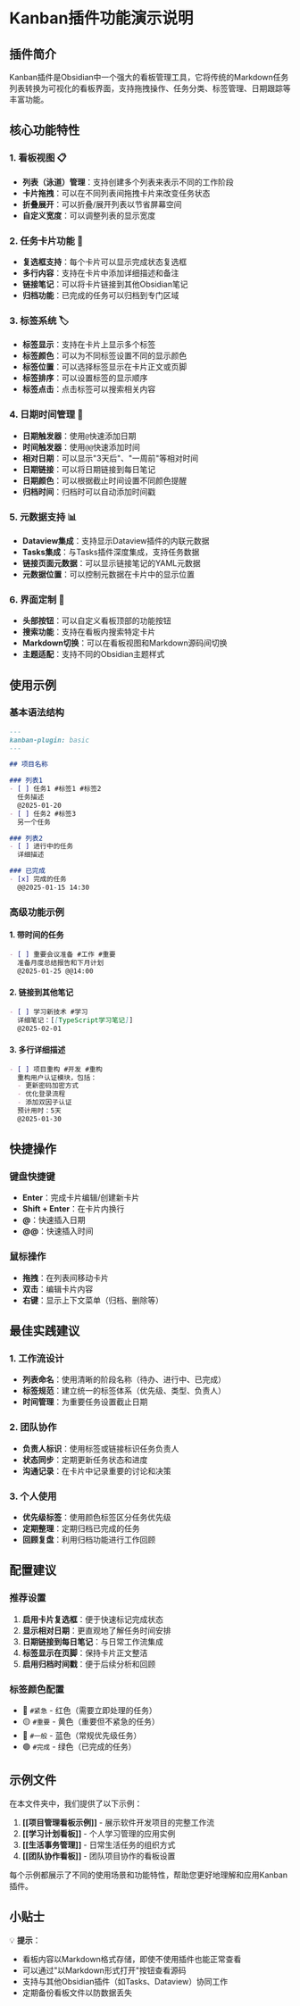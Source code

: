# Kanban插件功能演示说明

## 插件简介

Kanban插件是Obsidian中一个强大的看板管理工具，它将传统的Markdown任务列表转换为可视化的看板界面，支持拖拽操作、任务分类、标签管理、日期跟踪等丰富功能。

## 核心功能特性

### 1. 看板视图 📋
- **列表（泳道）管理**：支持创建多个列表来表示不同的工作阶段
- **卡片拖拽**：可以在不同列表间拖拽卡片来改变任务状态
- **折叠展开**：可以折叠/展开列表以节省屏幕空间
- **自定义宽度**：可以调整列表的显示宽度

### 2. 任务卡片功能 📝
- **复选框支持**：每个卡片可以显示完成状态复选框
- **多行内容**：支持在卡片中添加详细描述和备注
- **链接笔记**：可以将卡片链接到其他Obsidian笔记
- **归档功能**：已完成的任务可以归档到专门区域

### 3. 标签系统 🏷️
- **标签显示**：支持在卡片上显示多个标签
- **标签颜色**：可以为不同标签设置不同的显示颜色
- **标签位置**：可以选择标签显示在卡片正文或页脚
- **标签排序**：可以设置标签的显示顺序
- **标签点击**：点击标签可以搜索相关内容

### 4. 日期时间管理 📅
- **日期触发器**：使用`@`快速添加日期
- **时间触发器**：使用`@@`快速添加时间
- **相对日期**：可以显示"3天后"、"一周前"等相对时间
- **日期链接**：可以将日期链接到每日笔记
- **日期颜色**：可以根据截止时间设置不同颜色提醒
- **归档时间**：归档时可以自动添加时间戳

### 5. 元数据支持 📊
- **Dataview集成**：支持显示Dataview插件的内联元数据
- **Tasks集成**：与Tasks插件深度集成，支持任务数据
- **链接页面元数据**：可以显示链接笔记的YAML元数据
- **元数据位置**：可以控制元数据在卡片中的显示位置

### 6. 界面定制 🎨
- **头部按钮**：可以自定义看板顶部的功能按钮
- **搜索功能**：支持在看板内搜索特定卡片
- **Markdown切换**：可以在看板视图和Markdown源码间切换
- **主题适配**：支持不同的Obsidian主题样式

## 使用示例

### 基本语法结构
```markdown
---
kanban-plugin: basic
---

## 项目名称

### 列表1
- [ ] 任务1 #标签1 #标签2
  任务描述
  @2025-01-20
- [ ] 任务2 #标签3
  另一个任务

### 列表2
- [ ] 进行中的任务
  详细描述

### 已完成
- [x] 完成的任务
  @@2025-01-15 14:30
```

### 高级功能示例

#### 1. 带时间的任务
```markdown
- [ ] 重要会议准备 #工作 #重要
  准备月度总结报告和下月计划
  @2025-01-25 @@14:00
```

#### 2. 链接到其他笔记
```markdown
- [ ] 学习新技术 #学习
  详细笔记：[[TypeScript学习笔记]]
  @2025-02-01
```

#### 3. 多行详细描述
```markdown
- [ ] 项目重构 #开发 #重构
  重构用户认证模块，包括：
  - 更新密码加密方式
  - 优化登录流程
  - 添加双因子认证
  预计用时：5天
  @2025-01-30
```

## 快捷操作

### 键盘快捷键
- **Enter**：完成卡片编辑/创建新卡片
- **Shift + Enter**：在卡片内换行
- **@**：快速插入日期
- **@@**：快速插入时间

### 鼠标操作
- **拖拽**：在列表间移动卡片
- **双击**：编辑卡片内容
- **右键**：显示上下文菜单（归档、删除等）

## 最佳实践建议

### 1. 工作流设计
- **列表命名**：使用清晰的阶段名称（待办、进行中、已完成）
- **标签规范**：建立统一的标签体系（优先级、类型、负责人）
- **时间管理**：为重要任务设置截止日期

### 2. 团队协作
- **负责人标识**：使用标签或链接标识任务负责人
- **状态同步**：定期更新任务状态和进度
- **沟通记录**：在卡片中记录重要的讨论和决策

### 3. 个人使用
- **优先级标签**：使用颜色标签区分任务优先级
- **定期整理**：定期归档已完成的任务
- **回顾复盘**：利用归档功能进行工作回顾

## 配置建议

### 推荐设置
1. **启用卡片复选框**：便于快速标记完成状态
2. **显示相对日期**：更直观地了解任务时间安排
3. **日期链接到每日笔记**：与日常工作流集成
4. **标签显示在页脚**：保持卡片正文整洁
5. **启用归档时间戳**：便于后续分析和回顾

### 标签颜色配置
- 🔴 `#紧急` - 红色（需要立即处理的任务）
- 🟡 `#重要` - 黄色（重要但不紧急的任务）
- 🔵 `#一般` - 蓝色（常规优先级任务）
- 🟢 `#完成` - 绿色（已完成的任务）

## 示例文件

在本文件夹中，我们提供了以下示例：

1. **[[项目管理看板示例]]** - 展示软件开发项目的完整工作流
2. **[[学习计划看板]]** - 个人学习管理的应用实例
3. **[[生活事务管理]]** - 日常生活任务的组织方式
4. **[[团队协作看板]]** - 团队项目协作的看板设置

每个示例都展示了不同的使用场景和功能特性，帮助您更好地理解和应用Kanban插件。

## 小贴士

💡 **提示**：
- 看板内容以Markdown格式存储，即使不使用插件也能正常查看
- 可以通过"以Markdown形式打开"按钮查看源码
- 支持与其他Obsidian插件（如Tasks、Dataview）协同工作
- 定期备份看板文件以防数据丢失 